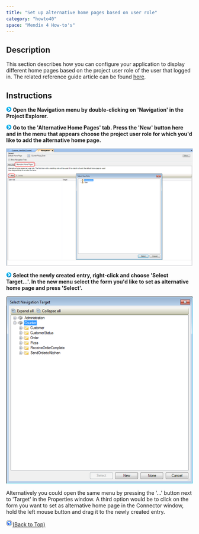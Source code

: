 ```yaml
---
title: "Set up alternative home pages based on user role"
category: "howto40"
space: "Mendix 4 How-to's"
---
```

## Description

This section describes how you can configure your application to display different home pages based on the project user role of the user that logged in. The related reference guide article can be found [here](https://world.mendix.com/pages/releaseview.action?pageId=9208477).

## Instructions

![](attachments/819203/917932.png) **Open the Navigation menu by double-clicking on 'Navigation' in the Project Explorer.**

![](attachments/819203/917932.png) **Go to the 'Alternative Home Pages' tab. Press the 'New' button here and in the menu that appears choose the project user role for which you'd like to add the alternative home page.**

![](attachments/2621514/2752533.png)

![](attachments/819203/917932.png) **Select the newly created entry, right-click and choose 'Select Target...'. In the new menu select the form you'd like to set as alternative home page and press 'Select'.**

![](attachments/2621514/2752532.png)

Alternatively you could open the same menu by pressing the '...' button next to 'Target' in the Properties window. A third option would be to click on the form you want to set as alternative home page in the Connector window, hold the left mouse button and drag it to the newly created entry.

[![](attachments/819203/917564.png)](Set+up+alternative+home+pages+based+on+user+role)[(Back to Top)](Set+up+alternative+home+pages+based+on+user+role)